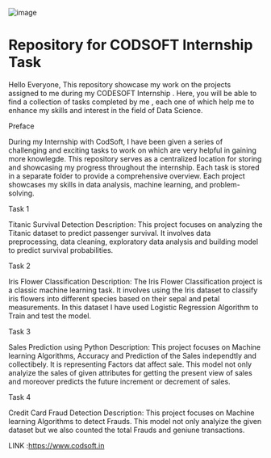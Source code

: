 ![image](https://github.com/99-chetna/CODSOFT/assets/112334463/e3472d2f-4616-4ec5-8de2-0b5ecf7bdc2a)


#  Repository for CODSOFT Internship Task
Hello Everyone, This repository showcase my work on the projects assigned to me during my CODESOFT Internship . Here, you will be able to find a collection of tasks completed by me , each one of which help me to   enhance my skills and interest in the field of Data Science. 




Preface 

During my Internship with CodSoft, I have been given a series of challenging and exciting tasks to work on which are very helpful in gaining more knowlegde. This repository serves as a centralized location for storing and showcasing my progress throughout the internship. Each task is stored in a separate folder to provide a comprehensive overview. Each project showcases my skills in data analysis, machine learning, and problem-solving.

Task 1

Titanic Survival Detection Description: This project focuses on analyzing the Titanic dataset to predict passenger survival. It involves data preprocessing, data cleaning,  exploratory data analysis and building  model to predict survival probabilities. 

Task 2 

Iris Flower Classification Description: The Iris Flower Classification project is a classic machine learning task. It involves using the Iris dataset to classify iris flowers into different species based on their sepal and petal measurements. In this dataset I have used Logistic Regression Algorithm to Train and test the model. 

Task 3

Sales Prediction using Python Description: This project focuses on Machine learning Algorithms, Accuracy and Prediction  of the Sales independtly and collectibely. It is representing Factors dat affect sale. This model not only analyize the sales of given attributes for getting the present view of sales and moreover predicts the future increment or decrement of sales.

Task 4

Credit Card Fraud Detection Description: This project focuses on Machine learning Algorithms to detect Frauds. This model not only analyize the given dataset but we also counted the total Frauds and geniune transactions.

LINK :https://www.codsoft.in
